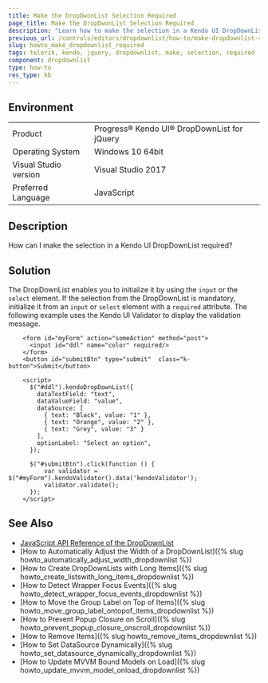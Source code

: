 ```yaml
---
title: Make the DropDwonList Selection Required
page_title: Make the DropDwonList Selection Required
description: "Learn how to make the selection in a Kendo UI DropDownList widget required."
previous_url: /controls/editors/dropdownlist/how-to/make-dropdownlist-required, /controls/editors/dropdownlist/how-to/selection/make-dropdownlist-required
slug: howto_make_dropdownlist_required
tags: telerik, kendo, jquery, dropdownlist, make, selection, required
component: dropdownlist
type: how-to
res_type: kb
---
```


## Environment

<table>
 <tr>
  <td>Product</td>
  <td>Progress® Kendo UI® DropDownList for jQuery</td>
 </tr>
 <tr>
  <td>Operating System</td>
  <td>Windows 10 64bit</td>
 </tr>
 <tr>
  <td>Visual Studio version</td>
  <td>Visual Studio 2017</td>
 </tr>
 <tr>
  <td>Preferred Language</td>
  <td>JavaScript</td>
 </tr>
</table>

## Description

How can I make the selection in a Kendo UI DropDownList required?

## Solution

The DropDownList enables you to initialize it by using the `input` or the `select` element. If the selection from the DropDownList is mandatory, initialize it from an `input` or `select` element with a `required` attribute. The following example uses the Kendo UI Validator to display the validation message.

```dojo
    <form id="myForm" action="someAction" method="post">
      <input id="ddl" name="color" required/>
    </form>
    <button id="submitBtn" type="submit"  class="k-button">Submit</button>

    <script>
      $("#ddl").kendoDropDownList({
        dataTextField: "text",
        dataValueField: "value",
        dataSource: [
          { text: "Black", value: "1" },
          { text: "Orange", value: "2" },
          { text: "Grey", value: "3" }
        ],
        optionLabel: "Select an option",
      });

      $("#submitBtn").click(function () {
          var validator = $("#myForm").kendoValidator().data('kendoValidator');
          validator.validate();
      });
    </script>
```

## See Also

* [JavaScript API Reference of the DropDownList](/api/javascript/ui/dropdownlist)
* [How to Automatically Adjust the Width of a DropDownList]({% slug howto_automatically_adjust_width_dropdownlist %})
* [How to Create DropDownLists with Long Items]({% slug howto_create_listswith_long_items_dropdownlist %})
* [How to Detect Wrapper Focus Events]({% slug howto_detect_wrapper_focus_events_dropdownlist %})
* [How to Move the Group Label on Top of Items]({% slug howto_move_group_label_ontopof_items_dropdownlist %})
* [How to Prevent Popup Closure on Scroll]({% slug howto_prevent_popup_closure_onscroll_dropdownlist %})
* [How to Remove Items]({% slug howto_remove_items_dropdownlist %})
* [How to Set DataSource Dynamically]({% slug howto_set_datasource_dynamically_dropdownlist %})
* [How to Update MVVM Bound Models on Load]({% slug howto_update_mvvm_model_onload_dropdownlist %})
